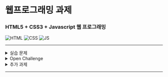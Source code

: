 # 웹프로그래밍 과제

### HTML5 + CSS3 + Javascript 웹 프로그래밍

![HTML](https://img.shields.io/badge/HTML5-E34F26?style=for-the-badge&logo=html5&logoColor=white)
![CSS](https://img.shields.io/badge/CSS3-1572B6?style=for-the-badge&logo=css3&logoColor=white)
![JS](https://img.shields.io/badge/JavaScript-F7DF1E?style=for-the-badge&logo=JavaScript&logoColor=white)

---

<details>
  <summary>
    실습 문제
  </summary>

  ##### 0924
  [▶️Chapter 2](0924/Chapter2/)

  [▶️Chapter 3](0924/Chapter3/)

  ##### 1008
  [▶️Chapter 4](1008/Chapter4/)
  
  [▶️Chapter 5](1008/Chapter5/)

  ##### 1015
  [▶️Chapter 6](1015/Chapter6/)
  
  [▶️Chapter 7](1015/Chapter7/)

  ##### 1029
  [▶️Chapter 8](1029/Chapter8/)
  
  [▶️Chapter 9](1029/Chapter9/)

  ##### 1105
  [▶️Chapter 10](1105/Chapter10/)
  
  [▶️Chapter 11](1105/Chapter11/)

  ##### 1119
  [▶️Chapter 12](1119/Chap12/)
  
  [▶️Chapter 13](1119/Chap13/)
  
</details>



<details>
  <summary>
    Open Challenge
  </summary>

  ##### 오픈챌린지
  
  [▶️Open Challenge 1](OpenChallenge1/) 
  
  [▶️Open Challenge 2](OpenChallenge2/) 
  
  [▶️Open Challenge 3](OpenChallenge3/) 
  
  [▶️Open Challenge 4](OpenChallenge4/) 
  
  [▶️Open Challenge 5](OpenChallenge5/) 
  
  [▶️Open Challenge 6](OpenChallenge6/) 
  
  [▶️Open Challenge 7](OpenChallenge7/) 
  
  [▶️Open Challenge 8](OpenChallenge8/) 
  
  [▶️Open Challenge 9](OpenChallenge9/) 
  
  [▶️Open Challenge 10](OpenChallenge10/) 
  
  [▶️Open Challenge 11](OpenChallenge11/) 
  
  [▶️Open Challenge 12](OpenChallenge12/) 
  
  [▶️Open Challenge 13](OpenChallenge13/) 
  
</details>



<details>
  <summary>
    추가 과제
  </summary>

  ##### 자기소개

  [▶️자기소개 1](1008/introduce/)

  [▶️자기소개 2](1008/sourcecode/)

  [▶️자기소개 3 (with CSS Framework)](introduce/)

  ##### node.js

  [▶️Node.js](About%20node%20js/)
  
  ##### jquery + 예제

  [▶️jquery 14개 + 예제 22파일](1119HW/) 
  
</details>

---
